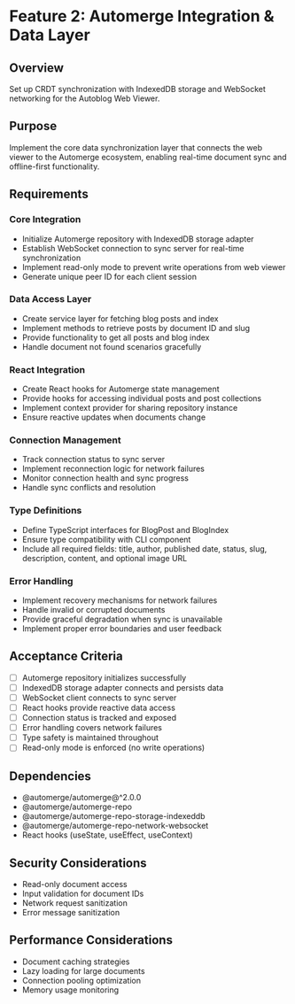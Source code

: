 # Feature 2: Automerge Integration & Data Layer

## Overview
Set up CRDT synchronization with IndexedDB storage and WebSocket networking for the Autoblog Web Viewer.

## Purpose
Implement the core data synchronization layer that connects the web viewer to the Automerge ecosystem, enabling real-time document sync and offline-first functionality.

## Requirements

### Core Integration
- Initialize Automerge repository with IndexedDB storage adapter
- Establish WebSocket connection to sync server for real-time synchronization
- Implement read-only mode to prevent write operations from web viewer
- Generate unique peer ID for each client session

### Data Access Layer
- Create service layer for fetching blog posts and index
- Implement methods to retrieve posts by document ID and slug
- Provide functionality to get all posts and blog index
- Handle document not found scenarios gracefully

### React Integration
- Create React hooks for Automerge state management
- Provide hooks for accessing individual posts and post collections
- Implement context provider for sharing repository instance
- Ensure reactive updates when documents change

### Connection Management
- Track connection status to sync server
- Implement reconnection logic for network failures
- Monitor connection health and sync progress
- Handle sync conflicts and resolution

### Type Definitions
- Define TypeScript interfaces for BlogPost and BlogIndex
- Ensure type compatibility with CLI component
- Include all required fields: title, author, published date, status, slug, description, content, and optional image URL

### Error Handling
- Implement recovery mechanisms for network failures
- Handle invalid or corrupted documents
- Provide graceful degradation when sync is unavailable
- Implement proper error boundaries and user feedback

## Acceptance Criteria
- [ ] Automerge repository initializes successfully
- [ ] IndexedDB storage adapter connects and persists data
- [ ] WebSocket client connects to sync server
- [ ] React hooks provide reactive data access
- [ ] Connection status is tracked and exposed
- [ ] Error handling covers network failures
- [ ] Type safety is maintained throughout
- [ ] Read-only mode is enforced (no write operations)

## Dependencies
- @automerge/automerge@^2.0.0
- @automerge/automerge-repo
- @automerge/automerge-repo-storage-indexeddb
- @automerge/automerge-repo-network-websocket
- React hooks (useState, useEffect, useContext)

## Security Considerations
- Read-only document access
- Input validation for document IDs
- Network request sanitization
- Error message sanitization

## Performance Considerations
- Document caching strategies
- Lazy loading for large documents
- Connection pooling optimization
- Memory usage monitoring